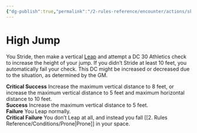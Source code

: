 ```yaml
---
{"dg-publish":true,"permalink":"/2-rules-reference/encounter/actions/skill-actions/high-jump/","noteIcon":""}
---
```


# High Jump

You Stride, then make a vertical [Leap](Leap.md) and attempt a DC 30 Athletics check to increase the height of your jump. If you didn’t Stride at least 10 feet, you automatically fail your check. This DC might be increased or decreased due to the situation, as determined by the GM.

**Critical Success** Increase the maximum vertical distance to 8 feet, or increase the maximum vertical distance to 5 feet and maximum horizontal distance to 10 feet.  
**Success** Increase the maximum vertical distance to 5 feet.  
**Failure** You Leap normally.  
**Critical Failure** You don’t Leap at all, and instead you fall [[2. Rules Reference/Conditions/Prone\|Prone]] in your space.
